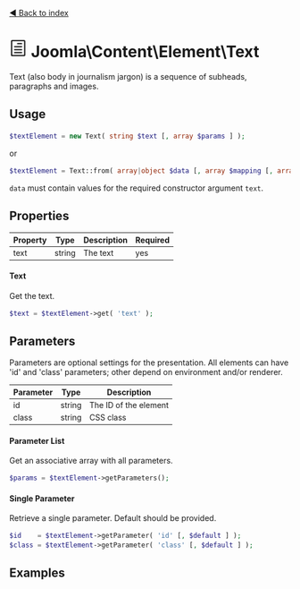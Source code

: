 [◄ Back to index](index.md)
# ![Text icon](assets/text-32x32.png) Joomla\Content\Element\Text

Text (also body in journalism jargon) is a sequence of subheads, paragraphs and images.

## Usage

```php
$textElement = new Text( string $text [, array $params ] );
```

or

```php
$textElement = Text::from( array|object $data [, array $mapping [, array $params ] ] );
```

`data` must contain values for the required constructor argument `text`.

## Properties

Property | Type   | Description  | Required
-------- | ------ | ------------ | ----
text | string | The text | yes

#### Text

Get the text.



```php
$text = $textElement->get( 'text' );
```

## Parameters

Parameters are optional settings for the presentation.
All elements can have 'id' and 'class' parameters; other depend on environment 
and/or renderer.

Parameter | Type   | Description
--------- | ------ | -----------
id        | string | The ID of the element
class     | string | CSS class

#### Parameter List

Get an associative array with all parameters.

```php
$params = $textElement->getParameters();
```

#### Single Parameter

Retrieve a single parameter. Default should be provided.

```php
$id    = $textElement->getParameter( 'id' [, $default ] );
$class = $textElement->getParameter( 'class' [, $default ] );
```

## Examples


